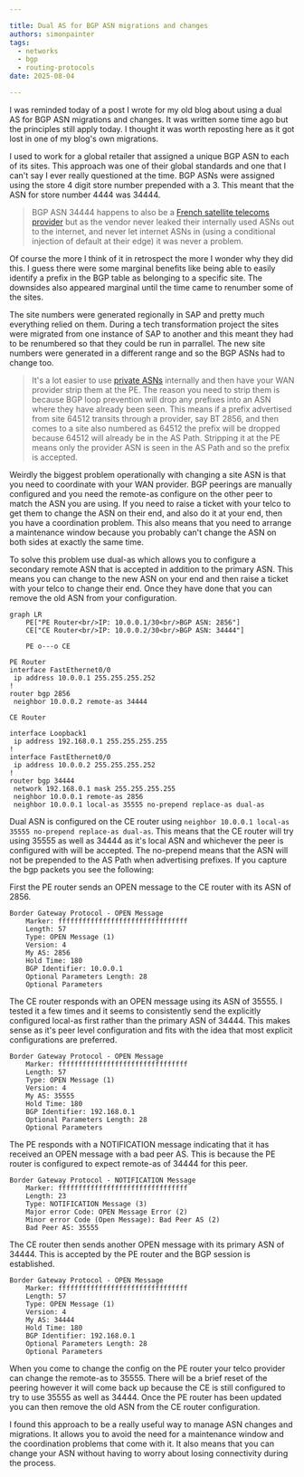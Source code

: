 ```yaml
---

title: Dual AS for BGP ASN migrations and changes
authors: simonpainter
tags:
  - networks
  - bgp
  - routing-protocols
date: 2025-08-04

---
```


I was reminded today of a post I wrote for my old blog about using a dual AS for BGP ASN migrations and changes. It was written some time ago but the principles still apply today. I thought it was worth reposting here as it got lost in one of my blog's own migrations.
<!-- truncate -->
I used to work for a global retailer that assigned a unique BGP ASN to each of its sites. This approach was one of their global standards and one that I can't say I ever really questioned at the time. BGP ASNs were assigned using the store 4 digit store number prepended with a 3. This meant that the ASN for store number 4444 was 34444.

> BGP ASN 34444 happens to also be a [French satellite telecoms provider](https://bgp.he.net/AS34444) but as the vendor never leaked their internally used ASNs out to the internet, and never let internet ASNs in (using a conditional injection of default at their edge) it was never a problem.

Of course the more I think of it in retrospect the more I wonder why they did this. I guess there were some marginal benefits like being able to easily identify a prefix in the BGP table as belonging to a specific site. The downsides also appeared marginal until the time came to renumber some of the sites.

The site numbers were generated regionally in SAP and pretty much everything relied on them. During a tech transformation project the sites were migrated from one instance of SAP to another and this meant they had to be renumbered so that they could be run in parrallel. The new site numbers were generated in a different range and so the BGP ASNs had to change too.

> It's a lot easier to use [private ASNs](https://datatracker.ietf.org/doc/html/rfc6996) internally and then have your WAN provider strip them at the PE. The reason you need to strip them is because BGP loop prevention will drop any prefixes into an ASN where they have already been seen. This means if a prefix advertised from site 64512 transits through a provider, say BT 2856, and then comes to a site also numbered as 64512 the prefix will be dropped because 64512 will already be in the AS Path. Stripping it at the PE means only the provider ASN is seen in the AS Path and so the prefix is accepted.

Weirdly the biggest problem operationally with changing a site ASN is that you need to coordinate with your WAN provider. BGP peerings are manually configured and you need the remote-as configure on the other peer to match the ASN you are using. If you need to raise a ticket with your telco to get them to change the ASN on their end, and also do it at your end, then you have a coordination problem. This also means that you need to arrange a maintenance window because you probably can't change the ASN on both sides at exactly the same time.

To solve this problem use dual-as which allows you to configure a secondary remote ASN that is accepted in addition to the primary ASN. This means you can change to the new ASN on your end and then raise a ticket with your telco to change their end. Once they have done that you can remove the old ASN from your configuration.

```mermaid
graph LR
    PE["PE Router<br/>IP: 10.0.0.1/30<br/>BGP ASN: 2856"]
    CE["CE Router<br/>IP: 10.0.0.2/30<br/>BGP ASN: 34444"]
    
    PE o---o CE
```

```text
PE Router
interface FastEthernet0/0
 ip address 10.0.0.1 255.255.255.252
!
router bgp 2856
 neighbor 10.0.0.2 remote-as 34444
```

```text
CE Router

interface Loopback1
 ip address 192.168.0.1 255.255.255.255
!
interface FastEthernet0/0
 ip address 10.0.0.2 255.255.255.252
!
router bgp 34444
 network 192.168.0.1 mask 255.255.255.255
 neighbor 10.0.0.1 remote-as 2856
 neighbor 10.0.0.1 local-as 35555 no-prepend replace-as dual-as
```

Dual ASN is configured on the CE router using ```neighbor 10.0.0.1 local-as 35555 no-prepend replace-as dual-as```. This means that the CE router will try using 35555 as well as 34444 as it's local ASN and whichever the peer is configured with will be accepted. The no-prepend means that the ASN will not be prepended to the AS Path when advertising prefixes. If you capture the bgp packets you see the following:

First the PE router sends an OPEN message to the CE router with its ASN of 2856.

```text
Border Gateway Protocol - OPEN Message
    Marker: ffffffffffffffffffffffffffffffff
    Length: 57
    Type: OPEN Message (1)
    Version: 4
    My AS: 2856
    Hold Time: 180
    BGP Identifier: 10.0.0.1
    Optional Parameters Length: 28
    Optional Parameters
```

 The CE router responds with an OPEN message using its ASN of 35555. I tested it a few times and it seems to consistently send the explicitly configured local-as first rather than the primary ASN of 34444. This makes sense as it's peer level configuration and fits with the idea that most explicit configurations are preferred.

```text
Border Gateway Protocol - OPEN Message
    Marker: ffffffffffffffffffffffffffffffff
    Length: 57
    Type: OPEN Message (1)
    Version: 4
    My AS: 35555
    Hold Time: 180
    BGP Identifier: 192.168.0.1
    Optional Parameters Length: 28
    Optional Parameters
```

The PE responds with a NOTIFICATION message indicating that it has received an OPEN message with a bad peer AS. This is because the PE router is configured to expect remote-as of 34444 for this peer.

```text
Border Gateway Protocol - NOTIFICATION Message
    Marker: ffffffffffffffffffffffffffffffff
    Length: 23
    Type: NOTIFICATION Message (3)
    Major error Code: OPEN Message Error (2)
    Minor error Code (Open Message): Bad Peer AS (2)
    Bad Peer AS: 35555
```

The CE router then sends another OPEN message with its primary ASN of 34444. This is accepted by the PE router and the BGP session is established.

```text
Border Gateway Protocol - OPEN Message
    Marker: ffffffffffffffffffffffffffffffff
    Length: 57
    Type: OPEN Message (1)
    Version: 4
    My AS: 34444
    Hold Time: 180
    BGP Identifier: 192.168.0.1
    Optional Parameters Length: 28
    Optional Parameters
```

When you come to change the config on the PE router your telco provider can change the remote-as to 35555. There will be a brief reset of the peering however it will come back up because the CE is still configured to try to use 35555 as well as 34444. Once the PE router has been updated you can then remove the old ASN from the CE router configuration.

I found this approach to be a really useful way to manage ASN changes and migrations. It allows you to avoid the need for a maintenance window and the coordination problems that come with it. It also means that you can change your ASN without having to worry about losing connectivity during the process.
